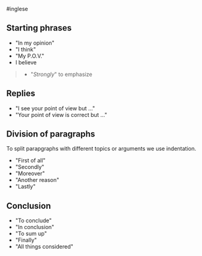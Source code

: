 #inglese

## Starting phrases
- "In my opinion"
- "I think"
- "My P.O.V."
- I believe

> + "*Strongly*" to emphasize

## Replies
- "I see your point of view but ..."
- "Your point of view is correct but ..."

## Division of paragraphs
To split parapgraphs with different topics or arguments we use indentation.

- "First of all"
- "Secondly"
- "Moreover"
- "Another reason"
- "Lastly"

## Conclusion
- "To conclude"
- "In conclusion"
- "To sum up"
- "Finally"
- "All things considered"
